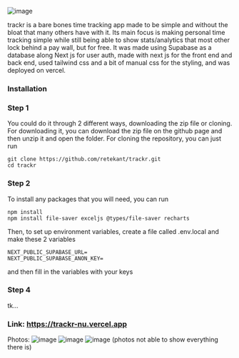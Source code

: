 ![image](https://github.com/user-attachments/assets/8fd3d11e-1d17-4583-aa7f-a66310df86c9)


trackr is a bare bones time tracking app made to be simple and without the bloat that many others have with it. Its main focus is making personal time tracking simple while still being able to show stats/analytics that most other lock behind a pay wall, but for free. It was made using Supabase as a database along Next js for user auth, made with next js for the front end and back end, used tailwind css and a bit of manual css for the styling, and was deployed on vercel.

### Installation
### Step 1
You could do it through 2 different ways, downloading the zip file or cloning. For downloading it, you can download the zip file on the github page and then unzip it and open the folder. For cloning the repository, you can just run 
```
git clone https://github.com/retekant/trackr.git
cd trackr
```

### Step 2
To install any packages that you will need, you can run
```
npm install
npm install file-saver exceljs @types/file-saver recharts
```

Then, to set up environment variables, create a file called .env.local and make these 2 variables
```
NEXT_PUBLIC_SUPABASE_URL= 
NEXT_PUBLIC_SUPABASE_ANON_KEY= 
```
and then fill in the variables with your keys

### Step 4
tk...


### Link: https://trackr-nu.vercel.app

Photos:
![image](https://github.com/user-attachments/assets/cb758ca1-e38f-40f3-9213-1469c8dd7d07)
![image](https://github.com/user-attachments/assets/1dae199b-64f8-482a-ae21-367ac4c609be)
![image](https://github.com/user-attachments/assets/bb399e9d-37a6-48b6-b7f1-0dd92d31ebe9)
(photos not able to show everything there is)
